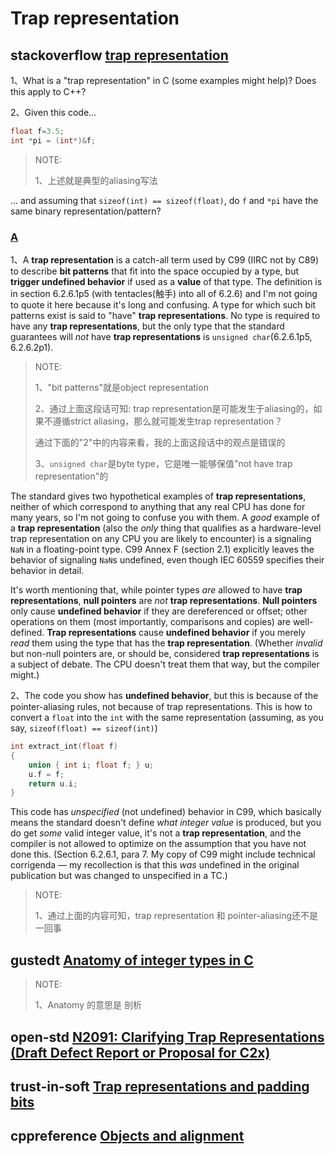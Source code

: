 # Trap representation



## stackoverflow [trap representation](https://stackoverflow.com/questions/6725809/trap-representation)

1、What is a "trap representation" in C (some examples might help)? Does this apply to C++?

2、Given this code...

```C
float f=3.5;
int *pi = (int*)&f;
```

> NOTE: 
>
> 1、上述就是典型的aliasing写法

... and assuming that `sizeof(int) == sizeof(float)`, do `f` and `*pi` have the same binary representation/pattern?



### [A](https://stackoverflow.com/a/6725981)

1、A **trap representation** is a catch-all term used by C99 (IIRC not by C89) to describe **bit patterns** that fit into the space occupied by a type, but **trigger undefined behavior** if used as a **value** of that type. The definition is in section 6.2.6.1p5 (with tentacles(触手) into all of 6.2.6) and I'm not going to quote it here because it's long and confusing. A type for which such bit patterns exist is said to "have" **trap representations**. No type is required to have any **trap representations**, but the only type that the standard guarantees will *not* have **trap representations** is `unsigned char`(6.2.6.1p5, 6.2.6.2p1).

> NOTE: 
>
> 1、"bit patterns"就是object representation
>
> 2、通过上面这段话可知: trap representation是可能发生于aliasing的，如果不遵循strict aliasing，那么就可能发生trap representation？
>
> 通过下面的"2"中的内容来看，我的上面这段话中的观点是错误的
>
> 3、`unsigned char`是byte type，它是唯一能够保值"not have trap representation"的

The standard gives two hypothetical examples of **trap representations**, neither of which correspond to anything that any real CPU has done for many years, so I'm not going to confuse you with them. A *good* example of a **trap representation** (also the *only* thing that qualifies as a hardware-level trap representation on any CPU you are likely to encounter) is a signaling `NaN` in a floating-point type. C99 Annex F (section 2.1) explicitly leaves the behavior of signaling `NaN`s undefined, even though IEC 60559 specifies their behavior in detail.

It's worth mentioning that, while pointer types *are* allowed to have **trap representations**, **null pointers** are *not* **trap representations**. **Null pointers** only cause **undefined behavior** if they are dereferenced or offset; other operations on them (most importantly, comparisons and copies) are well-defined. **Trap representations** cause **undefined behavior** if you merely *read* them using the type that has the **trap representation**. (Whether *invalid* but non-null pointers are, or should be, considered **trap representations** is a subject of debate. The CPU doesn't treat them that way, but the compiler might.)



2、The code you show has **undefined behavior**, but this is because of the pointer-aliasing rules, not because of trap representations. This is how to convert a `float` into the `int` with the same representation (assuming, as you say, `sizeof(float) == sizeof(int)`)

```c
int extract_int(float f)
{
    union { int i; float f; } u;
    u.f = f;
    return u.i;
}
```

This code has *unspecified* (not undefined) behavior in C99, which basically means the standard doesn't define *what integer value* is produced, but you do get *some* valid integer value, it's not a **trap representation**, and the compiler is not allowed to optimize on the assumption that you have not done this. (Section 6.2.6.1, para 7. My copy of C99 might include technical corrigenda — my recollection is that this *was* undefined in the original publication but was changed to unspecified in a TC.)

> NOTE: 
>
> 1、通过上面的内容可知，trap representation 和 pointer-aliasing还不是一回事





## gustedt [Anatomy of integer types in C](https://gustedt.wordpress.com/2010/09/21/anatomy-of-integer-types-in-c/)

> NOTE: 
>
> 1、Anatomy 的意思是 剖析



## open-std [N2091: Clarifying Trap Representations (Draft Defect Report or Proposal for C2x)](http://www.open-std.org/jtc1/sc22/wg14/www/docs/n2091.htm)





## trust-in-soft [Trap representations and padding bits](https://trust-in-soft.com/trap-representations-and-padding-bits/)





## cppreference [Objects and alignment](https://en.cppreference.com/w/c/language/object)